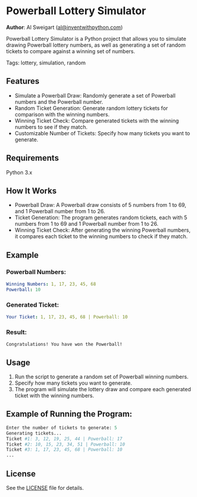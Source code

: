 # Powerball Lottery Simulator
**Author**: Al Sweigart (al@inventwithpython.com)

Powerball Lottery Simulator is a Python project that allows you to simulate drawing Powerball lottery numbers, as well as generating a set of random tickets to compare against a winning set of numbers.

Tags: lottery, simulation, random

## Features
- Simulate a Powerball Draw: Randomly generate a set of Powerball numbers and the Powerball number.
- Random Ticket Generation: Generate random lottery tickets for comparison with the winning numbers.
- Winning Ticket Check: Compare generated tickets with the winning numbers to see if they match.
- Customizable Number of Tickets: Specify how many tickets you want to generate.

## Requirements
Python 3.x

## How It Works
- Powerball Draw: A Powerball draw consists of 5 numbers from 1 to 69, and 1 Powerball number from 1 to 26.
- Ticket Generation: The program generates random tickets, each with 5 numbers from 1 to 69 and 1 Powerball number from 1 to 26.
- Winning Ticket Check: After generating the winning Powerball numbers, it compares each ticket to the winning numbers to check if they match.

## Example
### Powerball Numbers:
```yaml
Winning Numbers: 1, 17, 23, 45, 68
Powerball: 10
```
### Generated Ticket:
```yaml
Your Ticket: 1, 17, 23, 45, 68 | Powerball: 10
```
### Result:
    Congratulations! You have won the Powerball!

## Usage
1. Run the script to generate a random set of Powerball winning numbers.
2. Specify how many tickets you want to generate.
3. The program will simulate the lottery draw and compare each generated ticket with the winning numbers.

## Example of Running the Program:
```python
Enter the number of tickets to generate: 5
Generating tickets...
Ticket #1: 3, 12, 19, 25, 44 | Powerball: 17
Ticket #2: 10, 15, 23, 34, 51 | Powerball: 10
Ticket #3: 1, 17, 23, 45, 68 | Powerball: 10
...
```

## License
See the [LICENSE](LICENSE) file for details.

